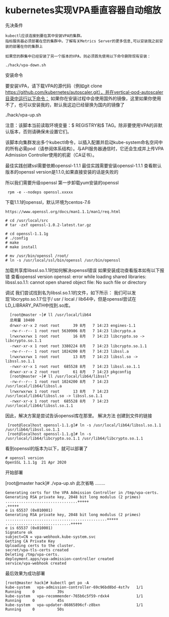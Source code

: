 # kubernetes实现VPA垂直容器自动缩放
先决条件

    kubectl应该连接到要在其中安装VPA的集群。
    指标服务器必须部署在您的集群中。了解有关Metrics Server的更多信息,可以安装我之前安装的部署在你的集群上

    如果您的群集中已经安装了另一个版本的VPA，则必须首先使用以下命令删除现有安装：

    ./hack/vpa-down.sh

安装命令

要安装VPA，请下载VPA的源代码（例如git clone https://github.com/kubernetes/autoscaler.git），并在vertical-pod-autoscaler目录中运行以下命令：
如果你在安装过程中会使用国外的镜像，这里如果你使用不了，也可以安装我的，默认我这边已经替换为国内的镜像了

./hack/vpa-up.sh

注意：该脚本当前读取环境变量：$ REGISTRY和$ TAG。除非要使用VPA的非默认版本，否则请确保未设置它们。

该脚本向集群发出多个kubectl命令，以插入配置并启动kube-system命名空间中的所有必需pod（请参阅体系结构）。与API服务器通信时，它还会生成并上传VPA Admission Controller使用的机密（CA证书）。

最佳实践创建ssl需要依赖openssl-1.1.1
最佳实践需要安装openssl-1.1.1
查看默认版本的openssl version是1.1.0,如果直接安装的话是失败的

所以我们需要升级openssl
第一步卸载yum安装的openssl

     rpm -e --nodeps openssl.xxxxx

下载1.1.1的openssl，默认环境为centos-7.6

    https://www.openssl.org/docs/man1.1.1/man1/req.html

    # cd /usr/local/src
    # tar -zxf openssl-1.0.2-latest.tar.gz

    # cd openssl-1.1.1g
    # ./config
    # make
    # make install

    # mv /usr/bin/openssl /root/
    # ln -s /usr/local/ssl/bin/openssl /usr/bin/openssl


加载共享库libssl.so.1.1时如何解决openssl错误
如果安装成功查看版本如有以下报错
查看openssl version
openssl: error while loading shared libraries: libssl.so.1.1: cannot open shared object file: No such file or directory

调试
我们尝试找到名为libssl.so.1.1的文件，如下所示：
我们可以发现'libcrypto.so.1.1'位于/ usr / local / lib64中，但是openssl尝试在LD_LIBRARY_PATH中找到.so库。

      [root@master ~]# ll /usr/local/lib64
      总用量 10480
      drwxr-xr-x 2 root root      39 8月   7 14:23 engines-1.1
      -rw-r--r-- 1 root root 5630906 8月   7 14:23 libcrypto.a
      lrwxrwxrwx 1 root root      16 8月   7 14:23 libcrypto.so -> libcrypto.so.1.1
      -rwxr-xr-x 1 root root 3380224 8月   7 14:23 libcrypto.so.1.1
      -rw-r--r-- 1 root root 1024200 8月   7 14:23 libssl.a
      lrwxrwxrwx 1 root root      13 8月   7 14:23 libssl.so -> libssl.so.1.1
      -rwxr-xr-x 1 root root  685528 8月   7 14:23 libssl.so.1.1
      drwxr-xr-x 2 root root      61 8月   7 14:23 pkgconfig
      [root@master ~]# ll /usr/local/lib64/libssl*
      -rw-r--r-- 1 root root 1024200 8月   7 14:23 /usr/local/lib64/libssl.a
      lrwxrwxrwx 1 root root      13 8月   7 14:23 /usr/local/lib64/libssl.so -> libssl.so.1.1
      -rwxr-xr-x 1 root root  685528 8月   7 14:23 /usr/local/lib64/libssl.so.1.1





因此，解决方案是尝试告诉openssl库在那里。
解决方法
创建到文件的链接

     [root@localhost openssl-1.1.g]# ln -s /usr/local/lib64/libssl.so.1.1 /usr/lib64/libssl.so.1.1
     [root@localhost openssl-1.1.g]# ln -s /usr/local/lib64/libcrypto.so.1.1 /usr/lib64/libcrypto.so.1.1


看到openssl的版本为以下，就可以部署了

    # openssl version
    OpenSSL 1.1.1g  21 Apr 2020

开始部署

[root@master hack]# ./vpa-up.sh 
此次省略
........

    Generating certs for the VPA Admission Controller in /tmp/vpa-certs.
    Generating RSA private key, 2048 bit long modulus (2 primes)
    ................................+++++
    .+++++
    e is 65537 (0x010001)
    Generating RSA private key, 2048 bit long modulus (2 primes)
    .............................................+++++
    .............................+++++
    e is 65537 (0x010001)
    Signature ok
    subject=CN = vpa-webhook.kube-system.svc
    Getting CA Private Key
    Uploading certs to the cluster.
    secret/vpa-tls-certs created
    Deleting /tmp/vpa-certs.
    deployment.apps/vpa-admission-controller created
    service/vpa-webhook created

最后效果为成功部署

    [root@master hack]# kubectl get po -A
    kube-system   vpa-admission-controller-69c96bd8bd-4st7v   1/1     Running     0          39s
    kube-system   vpa-recommender-765b6c5f59-rdxk4            1/1     Running     0          45s
    kube-system   vpa-updater-86865896cf-z8bxn                1/1     Running     0          50s

